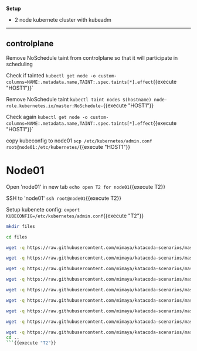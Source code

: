 
<b>Setup</b>

* 2 node kubernete cluster with kubeadm
---

## controlplane

Remove NoSchedule taint from controlplane so that it will participate in scheduling

Check if tainted
`kubectl get node -o custom-columns=NAME:.metadata.name,TAINT:.spec.taints[*].effect`{{execute "HOST1"}}`

Remove NoSchedule taint
`kubectl taint nodes $(hostname) node-role.kubernetes.io/master:NoSchedule-`{{execute "HOST1"}}

Check again
`kubectl get node -o custom-columns=NAME:.metadata.name,TAINT:.spec.taints[*].effect`{{execute "HOST1"}}`

copy kubeconfig to node01
`scp /etc/kubernetes/admin.conf root@node01:/etc/kubernetes/`{{execute "HOST1"}}

# Node01

Open 'node01' in new tab
`echo open T2 for node01`{{execute T2}}

SSH to 'node01'
`ssh root@node01`{{execute T2}}

Setup kubenete config: 
`export KUBECONFIG=/etc/kubernetes/admin.conf`{{execute "T2"}}


```bash
mkdir files

cd files

wget -q https://raw.githubusercontent.com/mimaya/katacoda-scenarios/master/Kubernete1/files/objects/nginx-pod.yaml

wget -q https://raw.githubusercontent.com/mimaya/katacoda-scenarios/master/Kubernete1/files/objects/nginx-rs.yaml

wget -q https://raw.githubusercontent.com/mimaya/katacoda-scenarios/master/Kubernete1/files/objects/nginx-dep.yaml

wget -q https://raw.githubusercontent.com/mimaya/katacoda-scenarios/master/Kubernete1/files/objects/nginx-latest-dep.yaml

wget -q https://raw.githubusercontent.com/mimaya/katacoda-scenarios/master/Kubernete1/files/objects/svc-clusterip.yaml

wget -q https://raw.githubusercontent.com/mimaya/katacoda-scenarios/master/Kubernete1/files/objects/svc-nodeport.yaml

wget -q https://raw.githubusercontent.com/mimaya/katacoda-scenarios/master/Kubernete1/files/objects/svc-loadbalancer.yaml

wget -q https://raw.githubusercontent.com/mimaya/katacoda-scenarios/master/Kubernete1/files/objects/svc-ingress-nginxi-ingress.yaml

wget -q https://raw.githubusercontent.com/mimaya/katacoda-scenarios/master/Kubernete1/files/objects/svc-ingress.yaml
cd ..
```{{execute "T2"}}


